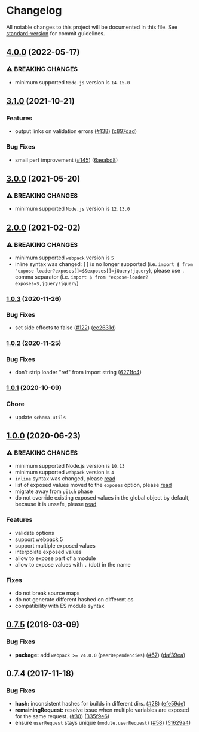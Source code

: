 # Changelog

All notable changes to this project will be documented in this file. See [standard-version](https://github.com/conventional-changelog/standard-version) for commit guidelines.

## [4.0.0](https://github.com/webpack-contrib/expose-loader/compare/v3.1.0...v4.0.0) (2022-05-17)


### ⚠ BREAKING CHANGES

* minimum supported `Node.js` version is `14.15.0`

## [3.1.0](https://github.com/webpack-contrib/expose-loader/compare/v3.0.0...v3.1.0) (2021-10-21)


### Features

* output links on validation errors ([#138](https://github.com/webpack-contrib/expose-loader/issues/138)) ([c897dad](https://github.com/webpack-contrib/expose-loader/commit/c897dadbd14bb6b24fa0879b294331020bfdd82c))


### Bug Fixes

* small perf improvement ([#145](https://github.com/webpack-contrib/expose-loader/issues/145)) ([6aeabd8](https://github.com/webpack-contrib/expose-loader/commit/6aeabd808d9fd35ef7dbd2dfb45f85a469c978cb))

## [3.0.0](https://github.com/webpack-contrib/expose-loader/compare/v2.0.0...v3.0.0) (2021-05-20)

### ⚠ BREAKING CHANGES

* minimum supported `Node.js` version is `12.13.0`

## [2.0.0](https://github.com/webpack-contrib/expose-loader/compare/v1.0.3...v2.0.0) (2021-02-02)


### ⚠ BREAKING CHANGES

* minimum supported `webpack` version is `5`
* inline syntax was changed: `[]` is no longer supported (i.e. `import $ from "expose-loader?exposes[]=$&exposes[]=jQuery!jquery`), please use `,` comma separator (i.e. `import $ from "expose-loader?exposes=$,jQuery!jquery`)

### [1.0.3](https://github.com/webpack-contrib/expose-loader/compare/v1.0.2...v1.0.3) (2020-11-26)


### Bug Fixes

* set side effects to false ([#122](https://github.com/webpack-contrib/expose-loader/issues/122)) ([ee2631d](https://github.com/webpack-contrib/expose-loader/commit/ee2631df243e4fa13f107189be5dc469108495b3))

### [1.0.2](https://github.com/webpack-contrib/expose-loader/compare/v1.0.1...v1.0.2) (2020-11-25)


### Bug Fixes

* don't strip loader "ref" from import string ([6271fc4](https://github.com/webpack-contrib/expose-loader/commit/6271fc4e227a63aae082b9a111e103b6967bc1ba))

### [1.0.1](https://github.com/webpack-contrib/expose-loader/compare/v1.0.0...v1.0.1) (2020-10-09)

### Chore

* update `schema-utils`

## [1.0.0](https://github.com/webpack-contrib/expose-loader/compare/v0.7.5...v1.0.0) (2020-06-23)


### ⚠ BREAKING CHANGES

* minimum supported Node.js version is `10.13`
* minimum supported `webpack` version is `4`
* `inline` syntax was changed, please [read](https://github.com/webpack-contrib/expose-loader#inline)
* list of exposed values moved to the `exposes` option, please [read](https://github.com/webpack-contrib/expose-loader#exposes)
* migrate away from `pitch` phase
* do not override existing exposed values in the global object by default, because it is unsafe, please [read](https://github.com/webpack-contrib/expose-loader#override)

### Features

* validate options
* support webpack 5
* support multiple exposed values
* interpolate exposed values
* allow to expose part of a module
* allow to expose values with `.` (dot) in the name

### Fixes

* do not break source maps
* do not generate different hashed on different os
* compatibility with ES module syntax

<a name="0.7.5"></a>
## [0.7.5](https://github.com/webpack-contrib/expose-loader/compare/v0.7.4...v0.7.5) (2018-03-09)


### Bug Fixes

* **package:** add `webpack >= v4.0.0` (`peerDependencies`) ([#67](https://github.com/webpack-contrib/expose-loader/issues/67)) ([daf39ea](https://github.com/webpack-contrib/expose-loader/commit/daf39ea))



<a name="0.7.4"></a>
## 0.7.4 (2017-11-18)


### Bug Fixes

* **hash:** inconsistent hashes for builds in different dirs. ([#28](https://github.com/webpack-contrib/expose-loader/issues/28)) ([efe59de](https://github.com/webpack-contrib/expose-loader/commit/efe59de))
* **remainingRequest:** resolve  issue when multiple variables are exposed for the same request. ([#30](https://github.com/webpack-contrib/expose-loader/issues/30)) ([335f9e6](https://github.com/webpack-contrib/expose-loader/commit/335f9e6))
* ensure `userRequest` stays unique (`module.userRequest`) ([#58](https://github.com/webpack-contrib/expose-loader/issues/58)) ([51629a4](https://github.com/webpack-contrib/expose-loader/commit/51629a4))
